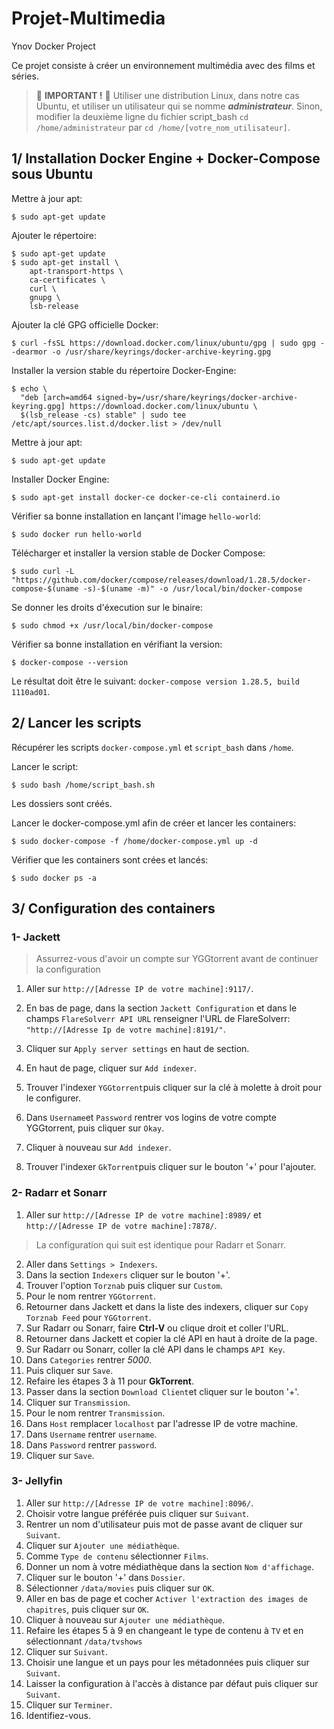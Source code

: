 # Projet-Multimedia
Ynov Docker Project

Ce projet consiste à créer un environnement multimédia avec des films et séries.

> :red_circle: **IMPORTANT !** :red_circle: Utiliser une distribution Linux, dans notre cas Ubuntu, et utiliser un utilisateur qui se nomme ***administrateur***.
> Sinon, modifier la deuxième ligne du fichier script_bash `cd /home/administrateur` par `cd /home/[votre_nom_utilisateur]`. 

## 1/ Installation Docker Engine + Docker-Compose sous Ubuntu

Mettre à jour apt:
```
$ sudo apt-get update
```

Ajouter le répertoire:
```
$ sudo apt-get update
$ sudo apt-get install \
    apt-transport-https \
    ca-certificates \
    curl \
    gnupg \
    lsb-release
```

Ajouter la clé GPG officielle Docker:
```
$ curl -fsSL https://download.docker.com/linux/ubuntu/gpg | sudo gpg --dearmor -o /usr/share/keyrings/docker-archive-keyring.gpg
```

Installer la version stable du répertoire Docker-Engine:
```
$ echo \
  "deb [arch=amd64 signed-by=/usr/share/keyrings/docker-archive-keyring.gpg] https://download.docker.com/linux/ubuntu \
  $(lsb_release -cs) stable" | sudo tee /etc/apt/sources.list.d/docker.list > /dev/null
```

Mettre à jour apt:
```
$ sudo apt-get update
```

Installer Docker Engine:
```
$ sudo apt-get install docker-ce docker-ce-cli containerd.io
```

Vérifier sa bonne installation en lançant l'image `hello-world`:
```
$ sudo docker run hello-world
```

Télécharger et installer la version stable de Docker Compose:
```
$ sudo curl -L "https://github.com/docker/compose/releases/download/1.28.5/docker-compose-$(uname -s)-$(uname -m)" -o /usr/local/bin/docker-compose
```

Se donner les droits d'éxecution sur le binaire:
```
$ sudo chmod +x /usr/local/bin/docker-compose
```

Vérifier sa bonne installation en vérifiant la version:
```
$ docker-compose --version
```
Le résultat doit être le suivant: `docker-compose version 1.28.5, build 1110ad01`.


## 2/ Lancer les scripts

Récupérer les scripts `docker-compose.yml` et `script_bash` dans `/home`.

Lancer le script:
```
$ sudo bash /home/script_bash.sh
```
Les dossiers sont créés.

Lancer le docker-compose.yml afin de créer et lancer les containers:
```
$ sudo docker-compose -f /home/docker-compose.yml up -d
```

Vérifier que les containers sont crées et lancés:
```
$ sudo docker ps -a
```


## 3/ Configuration des containers

### 1- Jackett

> Assurrez-vous d'avoir un compte sur YGGtorrent avant de continuer la configuration

1. Aller sur `http://[Adresse IP de votre machine]:9117/`.

2. En bas de page, dans la section `Jackett Configuration` et dans le champs `FlareSolverr API URL` renseigner l'URL de FlareSolverr: `"http://[Adresse Ip de votre machine]:8191/"`.
3. Cliquer sur `Apply server settings` en haut de section.

4. En haut de page, cliquer sur `Add indexer`.
5. Trouver l'indexer `YGGtorrent`puis cliquer sur la clé à molette à droit pour le configurer.
6. Dans `Username`et `Password` rentrer vos logins de votre compte YGGtorrent, puis cliquer sur `Okay`.

7. Cliquer à nouveau sur `Add indexer`.
8. Trouver l'indexer `GkTorrent`puis cliquer sur le bouton '+' pour l'ajouter.

### 2- Radarr et Sonarr

1. Aller sur `http://[Adresse IP de votre machine]:8989/` et `http://[Adresse IP de votre machine]:7878/`.

 > La configuration qui suit est identique pour Radarr et Sonarr.

2. Aller dans `Settings > Indexers`.
3. Dans la section `Indexers` cliquer sur le bouton '+'.
4. Trouver l'option `Torznab` puis cliquer sur `Custom`.
5. Pour le nom rentrer `YGGtorrent`.
6. Retourner dans Jackett et dans la liste des indexers, cliquer sur `Copy Torznab Feed` pour `YGGtorrent`.
7. Sur Radarr ou Sonarr, faire **Ctrl-V** ou clique droit et coller l'URL.
8. Retourner dans Jackett et copier la clé API en haut à droite de la page.
9. Sur Radarr ou Sonarr, coller la clé API dans le champs `API Key`.
10. Dans `Categories` rentrer *5000*.
11. Puis cliquer sur `Save`.
12. Refaire les étapes 3 à 11 pour **GkTorrent**.
13. Passer dans la section `Download Client`et cliquer sur le bouton '+'.
14. Cliquer sur `Transmission`.
15. Pour le nom rentrer `Transmission`.
16. Dans `Host` remplacer `localhost` par l'adresse IP de votre machine.
17. Dans `Username` rentrer `username`.
18. Dans `Password` rentrer `password`.
19. Cliquer sur `Save`.

### 3- Jellyfin

1. Aller sur `http://[Adresse IP de votre machine]:8096/`.
2. Choisir votre langue préférée puis cliquer sur `Suivant`.
3. Rentrer un nom d'utilisateur puis mot de passe avant de cliquer sur `Suivant`.
4. Cliquer sur `Ajouter une médiathèque`.
5. Comme `Type de contenu` sélectionner `Films`.
6. Donner un nom à votre médiathèque dans la section `Nom d'affichage`.
7. Cliquer sur le bouton '+' dans `Dossier`.
8. Sélectionner `/data/movies` puis cliquer sur `OK`.
9. Aller en bas de page et cocher `Activer l'extraction des images de chapitres`, puis cliquer sur `OK`.
10. Cliquer à nouveau sur `Ajouter une médiathèque`.
11. Refaire les étapes 5 à 9 en changeant le type de contenu à `TV` et en sélectionnant `/data/tvshows`
12. Cliquer sur `Suivant`.
13. Choisir une langue et un pays pour les métadonnées puis cliquer sur `Suivant`.
14. Laisser la configuration à l'accès à distance par défaut puis cliquer sur `Suivant`.
15. Cliquer sur `Terminer`.
16. Identifiez-vous.
